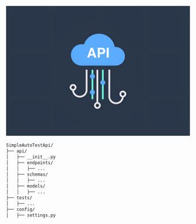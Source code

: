 <div align="center">
    <img src="asset/logo_api.png" alt="API">
</div>

~~~
SimpleAutoTestApi/
├── api/
│   ├── __init__.py
│   ├── endpoints/
│   │   ├── ...
│   ├── schemas/
│   │   ├── ...
│   ├── models/
│   │   ├── ...
├── tests/
│   ├── ...
├── config/
│   ├── settings.py
~~~